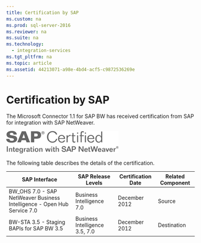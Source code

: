 ```yaml
---
title: Certification by SAP
ms.custom: na
ms.prod: sql-server-2016
ms.reviewer: na
ms.suite: na
ms.technology: 
  - integration-services
ms.tgt_pltfrm: na
ms.topic: article
ms.assetid: 44213071-a98e-4bd4-acf5-c9872536269e
---
```

# Certification by SAP
  The Microsoft Connector 1.1 for SAP BW has received certification from SAP for integration with SAP NetWeaver.  
  
 ![SAP certified - Integration with SAP NetWeaver](../../Images/Image/ImageNotContaina/sapcertifiedforssis11.gif "sapcertifiedforssis11")  
  
 The following table describes the details of the certification.  
  
|SAP Interface|SAP Release Levels|Certification Date|Related Component|  
|-------------------|------------------------|------------------------|-----------------------|  
|BW\_OHS 7.0 \- SAP NetWeaver Business Intelligence \- Open Hub Service 7.0|Business Intelligence 7.0|December 2012|Source|  
|BW\-STA 3.5 \- Staging BAPIs for SAP BW 3.5|Business Intelligence 3.5, 7.0|December 2012|Destination|  
  
  